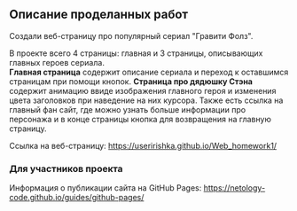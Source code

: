 ## Описание проделанных работ
Создали веб-страницу про популярный сериал "Гравити Фолз".

В проекте всего 4 страницы: главная и 3 страницы, описывающих  главных героев сериала.    
**Главная страница** содержит описание сериала и переход к оставшимся страницам при помощи кнопок.
**Страница про дядюшку Стэна** содержит анимацию ввиде изображения главного героя и изменения цвета заголовков при наведение на них курсора. Также есть ссылка на главный фан сайт, где можно узнать больше информации про персонажа и в конце страницы кнопка для возвращения на главную страницу.

Ссылка на веб-страницу: https://useririshka.github.io/Web_homework1/


### Для участников проекта
Информация о публикации сайта на GitHub Pages: https://netology-code.github.io/guides/github-pages/
